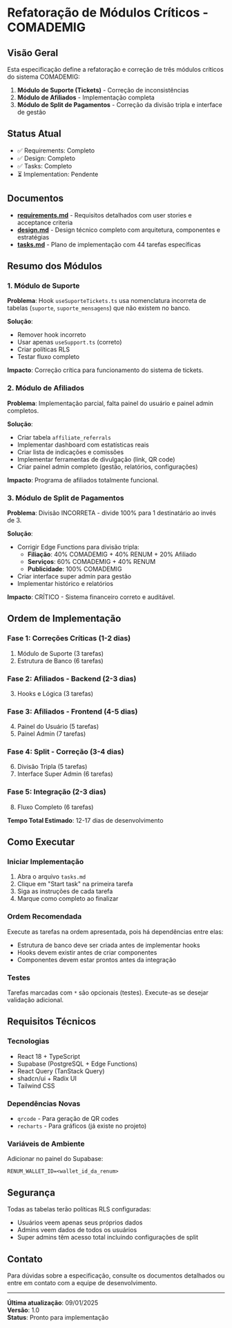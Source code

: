 # Refatoração de Módulos Críticos - COMADEMIG

## Visão Geral

Esta especificação define a refatoração e correção de três módulos críticos do sistema COMADEMIG:

1. **Módulo de Suporte (Tickets)** - Correção de inconsistências
2. **Módulo de Afiliados** - Implementação completa
3. **Módulo de Split de Pagamentos** - Correção da divisão tripla e interface de gestão

## Status Atual

- ✅ Requirements: Completo
- ✅ Design: Completo
- ✅ Tasks: Completo
- ⏳ Implementation: Pendente

## Documentos

- **[requirements.md](./requirements.md)** - Requisitos detalhados com user stories e acceptance criteria
- **[design.md](./design.md)** - Design técnico completo com arquitetura, componentes e estratégias
- **[tasks.md](./tasks.md)** - Plano de implementação com 44 tarefas específicas

## Resumo dos Módulos

### 1. Módulo de Suporte

**Problema**: Hook `useSuporteTickets.ts` usa nomenclatura incorreta de tabelas (`suporte`, `suporte_mensagens`) que não existem no banco.

**Solução**: 
- Remover hook incorreto
- Usar apenas `useSupport.ts` (correto)
- Criar políticas RLS
- Testar fluxo completo

**Impacto**: Correção crítica para funcionamento do sistema de tickets.

### 2. Módulo de Afiliados

**Problema**: Implementação parcial, falta painel do usuário e painel admin completos.

**Solução**:
- Criar tabela `affiliate_referrals`
- Implementar dashboard com estatísticas reais
- Criar lista de indicações e comissões
- Implementar ferramentas de divulgação (link, QR code)
- Criar painel admin completo (gestão, relatórios, configurações)

**Impacto**: Programa de afiliados totalmente funcional.

### 3. Módulo de Split de Pagamentos

**Problema**: Divisão INCORRETA - divide 100% para 1 destinatário ao invés de 3.

**Solução**:
- Corrigir Edge Functions para divisão tripla:
  - **Filiação**: 40% COMADEMIG + 40% RENUM + 20% Afiliado
  - **Serviços**: 60% COMADEMIG + 40% RENUM
  - **Publicidade**: 100% COMADEMIG
- Criar interface super admin para gestão
- Implementar histórico e relatórios

**Impacto**: CRÍTICO - Sistema financeiro correto e auditável.

## Ordem de Implementação

### Fase 1: Correções Críticas (1-2 dias)
1. Módulo de Suporte (3 tarefas)
2. Estrutura de Banco (6 tarefas)

### Fase 2: Afiliados - Backend (2-3 dias)
3. Hooks e Lógica (3 tarefas)

### Fase 3: Afiliados - Frontend (4-5 dias)
4. Painel do Usuário (5 tarefas)
5. Painel Admin (7 tarefas)

### Fase 4: Split - Correção (3-4 dias)
6. Divisão Tripla (5 tarefas)
7. Interface Super Admin (6 tarefas)

### Fase 5: Integração (2-3 dias)
8. Fluxo Completo (6 tarefas)

**Tempo Total Estimado**: 12-17 dias de desenvolvimento

## Como Executar

### Iniciar Implementação

1. Abra o arquivo `tasks.md`
2. Clique em "Start task" na primeira tarefa
3. Siga as instruções de cada tarefa
4. Marque como completo ao finalizar

### Ordem Recomendada

Execute as tarefas na ordem apresentada, pois há dependências entre elas:
- Estrutura de banco deve ser criada antes de implementar hooks
- Hooks devem existir antes de criar componentes
- Componentes devem estar prontos antes da integração

### Testes

Tarefas marcadas com `*` são opcionais (testes). Execute-as se desejar validação adicional.

## Requisitos Técnicos

### Tecnologias
- React 18 + TypeScript
- Supabase (PostgreSQL + Edge Functions)
- React Query (TanStack Query)
- shadcn/ui + Radix UI
- Tailwind CSS

### Dependências Novas
- `qrcode` - Para geração de QR codes
- `recharts` - Para gráficos (já existe no projeto)

### Variáveis de Ambiente

Adicionar no painel do Supabase:
```
RENUM_WALLET_ID=<wallet_id_da_renum>
```

## Segurança

Todas as tabelas terão políticas RLS configuradas:
- Usuários veem apenas seus próprios dados
- Admins veem dados de todos os usuários
- Super admins têm acesso total incluindo configurações de split

## Contato

Para dúvidas sobre a especificação, consulte os documentos detalhados ou entre em contato com a equipe de desenvolvimento.

---

**Última atualização**: 09/01/2025  
**Versão**: 1.0  
**Status**: Pronto para implementação
